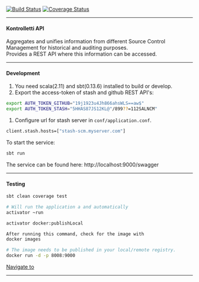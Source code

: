 
[![Build Status](https://travis-ci.org/zalando/kontrolletti.svg?branch=develop)](https://travis-ci.org/zalando/kontrolletti) [![Coverage Status](https://coveralls.io/repos/zalando/kontrolletti/badge.svg?branch=develop)](https://coveralls.io/r/zalando/kontrolletti?branch=develop)
***
#### Kontrolletti API  
Aggregates and unifies information from different Source Control Management for historical and auditing purposes.  
Provides a REST API where this information can be accessed.

***
#### Development
1. You need scala(2.11) and sbt(0.13.6) installed to build or develop.  
1. Export the access-token of stash and github REST API's:  
```sh
export AUTH_TOKEN_GITHUB="19j1923u4Jh866ahsWLS==aw$"
export AUTH_TOKEN_STASH="5HHAS87JS12KL@"/899??=112SALNCM"
```  
1. Configure url for stash server in `conf/application.conf`.
```sh
client.stash.hosts=["stash-scm.myserver.com"]
```

To start the service:  
```sh 
sbt run 
```
The service can be found here: http://localhost:9000/swagger

---

#### Testing
```sh
sbt clean coverage test
```


```sh
# Will run the application a and automatically 
activator ~run
```

```sh
activator docker:publishLocal

After running this command, check for the image with
docker images
```
  
```sh
# The image needs to be published in your local/remote registry.
docker run -d -p 8008:9000
```  
 [Navigate to](http://localhost:9000/repositories)


---
 






